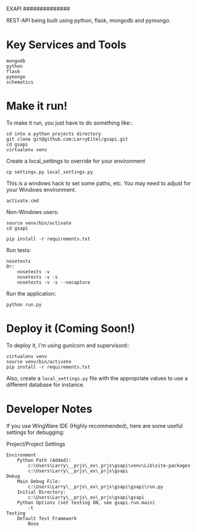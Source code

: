 EXAPI
##############

REST-API being built using python, flask, mongodb and pymongo.

Key Services and Tools
============

    mongodb
    python
    flask
    pymongo
    schematics

Make it run!
============

To make it run, you just have to do something like::

    cd into a python projects directory 
    git clone git@github.com:LarryEitel/gsapi.git
    cd gsapi
    virtualenv venv

Create a local_settings to override for your environment

    cp settings.py local_settings.py

This is a windows hack to set some paths, etc. You may need to adjust for your Windows environment.

    activate.cmd

Non-Windows users:

    source venv/bin/activate
    cd gsapi

    pip install -r requirements.txt

Run tests:

    nosetests
    Or:
        nosetests -v
        nosetests -v -s
        nosetests -v -s --nocapture

Run the application:

    python run.py


Deploy it (Coming Soon!)
=========

To deploy it, I'm using gunicorn and supervisord::

    virtualenv venv
    source venv/bin/activate
    pip install -r requirements.txt

Also, create a `local_settings.py` file with the appropriate values to use a different database for instance.

Developer Notes
===============

If you use WingWare IDE (Highly recommended), here are some useful settings for debugging:

Project/Project Settings

    Environment
        Python Path (Added):
            c:\Users\Larry\__prjs\_ex\_prjs\gsapi\venv\Lib\site-packages
            c:\Users\Larry\__prjs\_ex\_prjs\gsapi
    Debug
        Main Debug File:
            c:\Users\Larry\__prjs\_ex\_prjs\gsapi\gsapi\run.py
        Initial Directory:
            c:\Users\Larry\__prjs\_ex\_prjs\gsapi\gsapi
        Python Options (set testing ON, see gsapi.run.main)
            -t
    Testing
        Default Test Framework
            Nose

